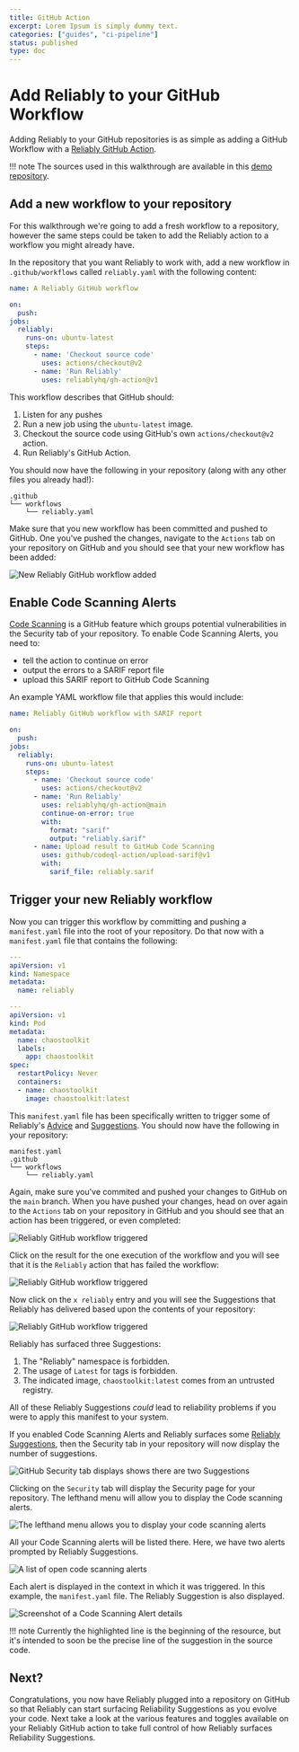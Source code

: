 ```yaml
---
title: GitHub Action
excerpt: Lorem Ipsum is simply dummy text.
categories: ["guides", "ci-pipeline"]
status: published
type: doc
---
```

# Add Reliably to your GitHub Workflow

Adding Reliably to your GitHub repositories is as simple as adding a GitHub Workflow with a [Reliably GitHub Action][gh-action].

!!! note
    The sources used in this walkthrough are available in this [demo repository][demo-repo].

[demo-repo]: https://github.com/reliablyhq/action-demo
[gh-action]: ../../tools/github/action.md

## Add a new workflow to your repository

For this walkthrough we're going to add a fresh workflow to a repository, however
the same steps could be taken to add the Reliably action to a workflow you might
already have.

In the repository that you want Reliably to work with, add a new workflow in `
.github/workflows` called `reliably.yaml` with the following content:

```yaml
name: A Reliably GitHub workflow

on:
  push:
jobs:
  reliably:
    runs-on: ubuntu-latest
    steps:
      - name: 'Checkout source code'
        uses: actions/checkout@v2
      - name: 'Run Reliably'
        uses: reliablyhq/gh-action@v1
```

This workflow describes that GitHub should:

1. Listen for any pushes
3. Run a new job using the `ubuntu-latest` image.
4. Checkout the source code using GitHub's own `actions/checkout@v2` action.
5. Run Reliably's GitHub Action.

You should now have the following in your repository (along with any other files you already had!):

```
.github
└── workflows
    └── reliably.yaml
```

Make sure that you new workflow has been committed and pushed to GitHub. One you've pushed the changes, navigate
to the `Actions` tab on your repository on GitHub and you should see that your new workflow has been added:

<img src="/images/gh-reliably-workflow-added.png" alt="New Reliably GitHub workflow added"/>

## Enable Code Scanning Alerts
<a href="https://docs.github.com/en/free-pro-team@latest/github/finding-security-vulnerabilities-and-errors-in-your-code/automatically-scanning-your-code-for-vulnerabilities-and-errors" target="_blank" rel="noopener noreferer">Code Scanning</a> is a GitHub feature which groups potential vulnerabilities in the Security tab of your repository. To enable Code Scanning Alerts, you need to:

* tell the action to continue on error
* output the errors to a SARIF report file
* upload this SARIF report to GitHub Code Scanning

An example YAML workflow file that applies this would include:

```yaml
name: Reliably GitHub workflow with SARIF report

on:
  push:
jobs:
  reliably:
    runs-on: ubuntu-latest
    steps:
      - name: 'Checkout source code'
        uses: actions/checkout@v2
      - name: 'Run Reliably'
        uses: reliablyhq/gh-action@main
        continue-on-error: true
        with:
          format: "sarif"
          output: "reliably.sarif"
      - name: Upload result to GitHub Code Scanning
        uses: github/codeql-action/upload-sarif@v1
        with:
          sarif_file: reliably.sarif
```

## Trigger your new Reliably workflow

Now you can trigger this workflow by committing and pushing a `manifest.yaml` file into the root of your repository.
Do that now with a `manifest.yaml` file that contains the following:

```yaml
---
apiVersion: v1
kind: Namespace
metadata:
  name: reliably

---
apiVersion: v1
kind: Pod
metadata:
  name: chaostoolkit
  labels:
    app: chaostoolkit
spec:
  restartPolicy: Never
  containers:
  - name: chaostoolkit
    image: chaostoolkit:latest
```

This `manifest.yaml` file has been specifically written to trigger some of Reliably's [Advice](/howitworks/advice) and [Suggestions](/howitworks/suggestions). You should now have the following in your repository:

```
manifest.yaml
.github
└── workflows
    └── reliably.yaml
```

Again, make sure you've commited and pushed your changes to GitHub on the `main` branch. When you have pushed your changes,
head on over again to the `Actions` tab on your repository in GitHub and you should see that an action has been triggered, or
even completed:

<img src="/images/reliably-gh-action-triggered.png" alt="Reliably GitHub workflow triggered"/>

Click on the result for the one execution of the workflow and you will see that it is the `Reliably` action that has
failed the workflow:

<img src="/images/failed-gh-workflow.png" alt="Reliably GitHub workflow triggered"/>

Now click on the `x reliably` entry and you will see the Suggestions that Reliably has delivered based upon the contents of
your repository:

<img src="/images/reliably-gh-action-suggestions.png" alt="Reliably GitHub workflow triggered"/>

Reliably has surfaced three Suggestions:

1. The "Reliably" namespace is forbidden.
2. The usage of `Latest` for tags is forbidden.
3. The indicated image, `chaostoolkit:latest` comes from an untrusted registry.

All of these Reliably Suggestions *could* lead to reliability problems if you were to apply this manifest to your system.

If you enabled Code Scanning Alerts and Reliably surfaces some [Reliably Suggestions](/howitworks/suggestions), then the Security tab in your repository will now display the number of suggestions.

<img src="/images/github-security-tab.png" alt="GitHub Security tab displays shows there are two Suggestions"/>

Clicking on the `Security` tab will display the Security page for your repository. The lefthand menu will allow you to display the Code scanning alerts.

<img src="/images/security-page.png" alt="The lefthand menu allows you to display your code scanning alerts"/>

All your Code Scanning alerts will be listed there. Here, we have two alerts prompted by Reliably Suggestions.

<img src="/images/code-scanning-alerts-list.png" alt="A list of open code scanning alerts"/>

Each alert is displayed in the context in which it was triggered. In this example, the `manifest.yaml` file. The Reliably Suggestion is also displayed.

<img src="/images/alert-detail.png" alt="Screenshot of a Code Scanning Alert details"/>

!!! note
    Currently the highlighted line is the beginning of the resource, but it's intended to soon be the precise line of the suggestion in the source code.

## Next?

Congratulations, you now have Reliably plugged into a repository on GitHub so that Reliably can start surfacing Reliability Suggestions as you evolve your code. Next take a look at the various features and toggles available on your Reliably GitHub action to take full control of how Reliably surfaces Reliability Suggestions.




